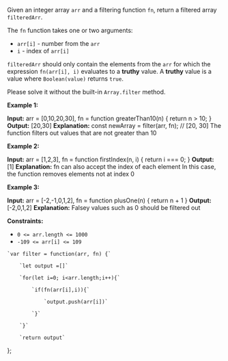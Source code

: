Given an integer array `arr` and a filtering function `fn`, return a filtered array `filteredArr`.

The `fn` function takes one or two arguments:

- `arr[i]` - number from the `arr`
- `i` - index of `arr[i]`

`filteredArr` should only contain the elements from the `arr` for which the expression `fn(arr[i], i)` evaluates to a **truthy** value. A **truthy** value is a value where `Boolean(value)` returns `true`.

Please solve it without the built-in `Array.filter` method.

**Example 1:**

**Input:** arr = [0,10,20,30], fn = function greaterThan10(n) { return n > 10; }
**Output:** [20,30]
**Explanation:**
const newArray = filter(arr, fn); // [20, 30]
The function filters out values that are not greater than 10

**Example 2:**

**Input:** arr = [1,2,3], fn = function firstIndex(n, i) { return i === 0; }
**Output:** [1]
**Explanation:**
fn can also accept the index of each element
In this case, the function removes elements not at index 0

**Example 3:**

**Input:** arr = [-2,-1,0,1,2], fn = function plusOne(n) { return n + 1 }
**Output:** [-2,0,1,2]
**Explanation:**
Falsey values such as 0 should be filtered out

**Constraints:**

- `0 <= arr.length <= 1000`
- `-109 <= arr[i] <= 109`

```
`var filter = function(arr, fn) {`

    `let output =[]`

    `for(let i=0; i<arr.length;i++){`

        `if(fn(arr[i],i)){`

            `output.push(arr[i])`

        `}`

    `}`

    `return output`
```

};